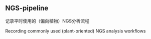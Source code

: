 ## NGS-pipeline

记录平时使用的（偏向植物）NGS分析流程

Recording commonly used (plant-oriented) NGS analysis workflows
